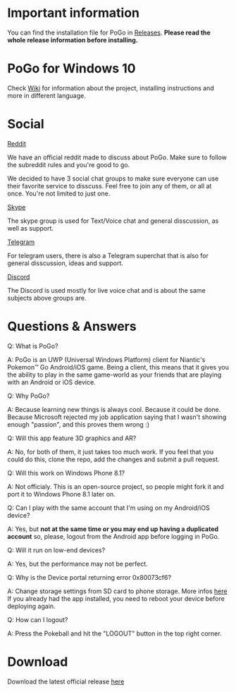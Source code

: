 # Important information
You can find the installation file for PoGo in [Releases](https://github.com/ST-Apps/PoGo-UWP/releases/). **Please read the whole release information before installing.**

# PoGo for Windows 10

Check [Wiki](https://github.com/ST-Apps/PoGo-UWP/wiki) for information about the project, installing instructions and more in different language.

# Social

[Reddit](https://www.reddit.com/r/PoGoUWP/)

We have an official reddit made to discuss about PoGo. Make sure to follow the subreddit rules and you're good to go.

We decided to have 3 social chat groups to make sure everyone can use their favorite service to disscuss. Feel free to join any of them, or all at once. You're not limited to just one.

[Skype](https://join.skype.com/hOeCHq2oEyhA)

The skype group is used for Text/Voice chat and general disscussion, as well as support.

[Telegram](https://telegram.me/PoGoUWP)

For telegram users, there is also a Telegram superchat that is also for general disscussion, ideas and support.

[Discord](https://discord.gg/4GMbEWH)

The Discord is used mostly for live voice chat and is about the same subjects above groups are.

# Questions & Answers

Q: What is PoGo?

A: PoGo is an UWP (Universal Windows Platform) client for Niantic's Pokemon™ Go Android/iOS game. Being a client, this means that it gives you the ability to play in the same game-world as your friends that are playing with an Android or iOS device.

Q: Why PoGo?

A: Because learning new things is always cool. Because it could be done. Because Microsoft rejected my job application saying that I wasn't showing enough "passion", and this proves them wrong :)

Q: Will this app feature 3D graphics and AR?

A: No, for both of them, it just takes too much work. If you feel that you could do this, clone the repo, add the changes and submit a pull request.

Q: Will this work on Windows Phone 8.1?

A: Not officialy. This is an open-source project, so people might fork it and port it to Windows Phone 8.1 later on.

Q: Can I play with the same account that I'm using on my Android/iOS device?

A: Yes, but **not at the same time or you may end up having a duplicated account** so, please, logout from the Android app before logging in PoGo.

Q: Will it run on low-end devices?

A: Yes, but the performance may not be perfect.

Q: Why is the Device portal returning error 0x80073cf6?

A: Change storage settings from SD card to phone storage. More infos [here](github.com/ST-Apps/PoGo-UWP/issues/11)
If you already had the app installed, you need to reboot your device before deploying again.

Q: How can I logout?

A: Press the Pokeball and hit the "LOGOUT" button in the top right corner.

# Download

Download the latest official release [here](https://github.com/ST-Apps/PoGo-UWP/releases)
